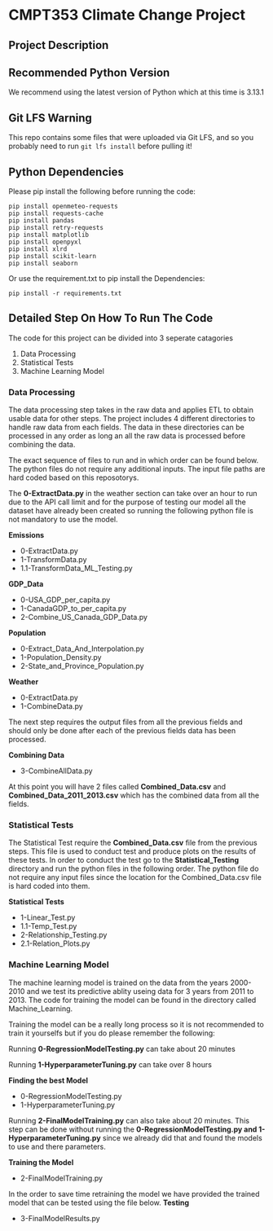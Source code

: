 # CMPT353 Climate Change Project
## Project Description

## Recommended Python Version
We recommend using the latest version of Python which at this time is 3.13.1

## Git LFS Warning
This repo contains some files that were uploaded via Git LFS, and so you probably need to run `git lfs install` before pulling it!

## Python Dependencies
Please pip install the following before running the code:
```
pip install openmeteo-requests
pip install requests-cache
pip install pandas
pip install retry-requests
pip install matplotlib
pip install openpyxl
pip install xlrd
pip install scikit-learn
pip install seaborn
```
Or use the requirement.txt to pip install the Dependencies:
```
pip install -r requirements.txt
```
## Detailed Step On How To Run The Code
The code for this project can be divided into 3 seperate catagories
1. Data Processing
2. Statistical Tests
3. Machine Learning Model

### Data Processing
The data processing step takes in the raw data and applies ETL to obtain usable data for other steps. The project includes 4 different directories to handle raw data from each fields. The data in these directories can be processed in any order as long an all the raw data is processed before combining the data.

The exact sequence of files to run and in which order can be found below. The python files do not require any additional inputs. The input file paths are hard coded based on this reposotorys.

The **0-ExtractData.py** in the weather section can take over an hour to run due to the API call limit and for the purpose of testing our model all the dataset have already been created so running the following python file is not mandatory to use the model.

**Emissions**
- 0-ExtractData.py
- 1-TransformData.py
- 1.1-TransformData_ML_Testing.py

**GDP_Data**
- 0-USA_GDP_per_capita.py
- 1-CanadaGDP_to_per_capita.py
- 2-Combine_US_Canada_GDP_Data.py

**Population**
- 0-Extract_Data_And_Interpolation.py
- 1-Population_Density.py
- 2-State_and_Province_Population.py

**Weather**
- 0-ExtractData.py
- 1-CombineData.py

The next step requires the output files from all the previous fields and should only be done after each of the previous fields data has been processed.

**Combining Data**
- 3-CombineAllData.py

At this point you will have 2 files called **Combined_Data.csv** and **Combined_Data_2011_2013.csv** which has the combined data from all the fields.

### Statistical Tests
The Statistical Test require the **Combined_Data.csv** file from the previous steps. This file is used to conduct test and produce plots on the results of these tests. In order to conduct the test go to the **Statistical_Testing** directory and run the python files in the following order. The python file do not require any input files since the location for the Combined_Data.csv file is hard coded into them.

**Statistical Tests**
- 1-Linear_Test.py
- 1.1-Temp_Test.py
- 2-Relationship_Testing.py
- 2.1-Relation_Plots.py

### Machine Learning Model
The machine learning model is trained on the data from the years 2000-2010 and we test its predictive ablity useing data for 3 years from 2011 to 2013. The code for training the model can be found in the directory called Machine_Learning.

Training the model can be a really long process so it is not recommended to train it yourselfs but if you do please remember the following:

Running **0-RegressionModelTesting.py** can take about 20 minutes

Running **1-HyperparameterTuning.py** can take over 8 hours

**Finding the best Model**
- 0-RegressionModelTesting.py
- 1-HyperparameterTuning.py

Running **2-FinalModelTraining.py** can also take about 20 minutes. This step can be done without running the **0-RegressionModelTesting.py and 1-HyperparameterTuning.py** since we already did that and found the models to use and there parameters.

**Training the Model**
- 2-FinalModelTraining.py

In the order to save time retraining the model we have provided the trained model that can be tested using the file below.
**Testing**
- 3-FinalModelResults.py


